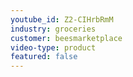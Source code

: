 ```yaml
---
youtube_id: Z2-CIHrbRmM
industry: groceries
customer: beesmarketplace
video-type: product
featured: false
---
```




